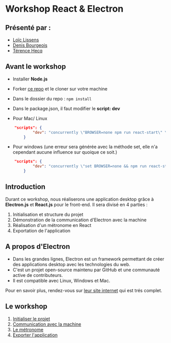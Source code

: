 # Workshop React & Electron

## Présenté par :

-   [Loïc Lissens](https://github.com/LoicLissens)
-   [Denis Bourgeois](https://github.com/Debourgeo)
-   [Térence Hecq](https://github.com/terencehecq)

## Avant le workshop

-   Installer **Node.js**

-   Forker [ce repo](https://github.com/Debourgeo/workshop-electron-init) et le cloner sur votre machine

-   Dans le dossier du repo : ```npm install```

-   Dans le package.json, il faut modifier le **script: dev**

-   Pour Mac/ Linux

```json
    "scripts": {
            "dev": "concurrently \"BROWSER=none npm run react-start\" \" wait-on http://localhost:3000 && npm run electron\""
        }
```

-   Pour windows (une erreur sera générée avec la méthode set, elle n'a cependant aucune influence sur quoique ce soit.)

```json
    "scripts": {
            "dev": "concurrently \"set BROWSER=none && npm run react-start\" \" wait-on http://localhost:3000 && npm run electron\""
        }
```

## Introduction 

Durant ce workshop, nous réaliserons une application desktop grâce à **Electron.js** et **React.js** pour le front-end. Il sera divisé en 4 parties :

1. Initialisation et structure du projet
2. Démonstration de la communication d'Electron avec la machine
3. Réalisation d'un métronome en React
4. Exportation de l'application 


## A propos d'Electron

- Dans les grandes lignes, Electron est un framework permettant de créer des applications desktop avec les technologies du web. 
- C'est un projet open-source maintenu par GitHub et une communauté active de contributeurs.
- Il est compatible avec Linux, Windows et Mac.

Pour en savoir plus, rendez-vous sur [leur site internet](https://www.electronjs.org/) qui est trés complet.

## Le workshop

1. [Initialiser le projet](https://github.com/terencehecq/workshop_react_electron/tree/master/1.Initialisation)
2. [Communication avec la machine](https://github.com/terencehecq/workshop_react_electron/tree/master/2.Communication)
3. [Le métronome](https://github.com/terencehecq/workshop_react_electron/tree/master/3.Métronome)
4. [Exporter l'application](https://github.com/terencehecq/workshop_react_electron/tree/master/4.Exportation)
